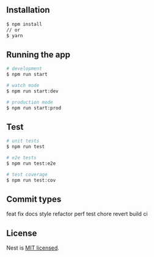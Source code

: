 ## Installation

```bash
$ npm install
// or
$ yarn
```

## Running the app

```bash
# development
$ npm run start

# watch mode
$ npm run start:dev

# production mode
$ npm run start:prod
```

## Test

```bash
# unit tests
$ npm run test

# e2e tests
$ npm run test:e2e

# test coverage
$ npm run test:cov
```

## Commit types

feat fix docs style refactor perf test chore revert build ci

## License

Nest is [MIT licensed](LICENSE).
